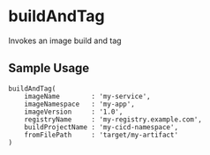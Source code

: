 # buildAndTag
Invokes an image build and tag

## Sample Usage

```
buildAndTag(
    imageName        : 'my-service',
    imageNamespace   : 'my-app',
    imageVersion     : '1.0',
    registryName     : 'my-registry.example.com',
    buildProjectName : 'my-cicd-namespace',
    fromFilePath     : 'target/my-artifact'
)
```
